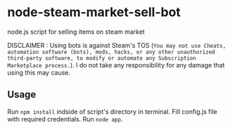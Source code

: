 # node-steam-market-sell-bot
node.js script for selling items on steam market

DISCLAIMER : Using bots is against Steam's TOS (```You may not use Cheats, automation software (bots), mods, hacks, or any other unauthorized third-party software, to modify or automate any Subscription Marketplace process.```). I do not take any responsibility for any damage that using this may cause.

## Usage
Run ```npm install``` indside of script's directory in terminal.
Fill config.js file with required credentials. 
Run ```node app```.
